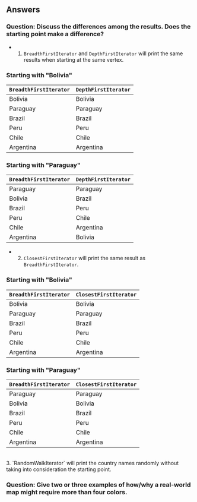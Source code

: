## Answers

### Question: Discuss the differences among the results. Does the starting point make a difference?

- 1. `BreadthFirstIterator` and `DepthFirstIterator` will print the same results when starting at the same vertex.

### Starting with "Bolivia"
| `BreadthFirstIterator`| `DepthFirstIterator` |
| -------- | ------- |
| Bolivia  | Bolivia |
| Paraguay | Paraguay|
| Brazil   | Brazil  |
| Peru     | Peru    |
| Chile    | Chile   |
| Argentina|Argentina|


### Starting with "Paraguay"
| `BreadthFirstIterator`| `DepthFirstIterator` |
| -------- | -------    |
| Paraguay | Paraguay   |
| Bolivia  | Brazil     |
| Brazil   | Peru       |
| Peru     | Chile      |
| Chile    | Argentina  |
| Argentina| Bolivia    |


- 2. `ClosestFirstIterator` will print the same result as `BreadthFirstIterator`.

### Starting with "Bolivia"
| `BreadthFirstIterator`| `ClosestFirstIterator` |
| -------- | ------- |
| Bolivia  | Bolivia |
| Paraguay | Paraguay|
| Brazil   | Brazil  |
| Peru     | Peru    |
| Chile    | Chile   |
| Argentina|Argentina|


### Starting with "Paraguay"
| `BreadthFirstIterator`| `ClosestFirstIterator` |
| -------- | ------- |
| Paraguay | Paraguay|
| Bolivia  | Bolivia |
| Brazil   | Brazil  |
| Peru     | Peru    |
| Chile    | Chile   |
| Argentina|Argentina|

<br>
3. `RandomWalkIterator` will print the country names randomly without taking into consideration the starting point.



### Question: Give two or three examples of how/why a real-world map might require more than four colors.


